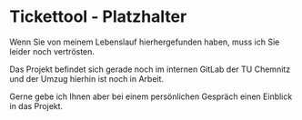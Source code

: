 # Tickettool - Platzhalter
Wenn Sie von meinem Lebenslauf hierhergefunden haben, muss ich Sie leider noch vertrösten.

Das Projekt befindet sich gerade noch im internen GitLab der TU Chemnitz und der Umzug hierhin ist noch in Arbeit.

Gerne gebe ich Ihnen aber bei einem persönlichen Gespräch einen Einblick in das Projekt.
